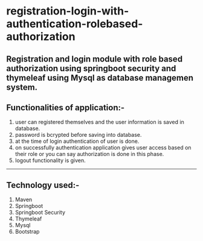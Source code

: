 # registration-login-with-authentication-rolebased-authorization
Registration and login module with role based authorization using **springboot security**  and **thymeleaf** using **Mysql** as database managemen system.
------------------------------------------------------------------------------------------------------------------------------------------------------------------------------
## Functionalities of application:-
1. user can registered themselves and the user information is saved in database.
2. password is bcrypted before saving into database.
3. at the time of login authentication of user is done.
4. on successfully authentication application gives user access based on their role or you can say authorization is done in this phase.
5. logout functionality is given.

-------------------------------------------------------------------------------------------------------------------------------------------------------------------------------
## Technology used:-
1. Maven
2. Springboot
3. Springboot Security
4. Thymeleaf
5. Mysql
6. Bootstrap


